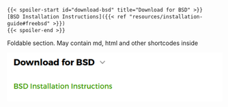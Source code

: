 ```
{{< spoiler-start id="download-bsd" title="Download for BSD" >}}
[BSD Installation Instructions]({{< ref "resources/installation-guide#freebsd" >}})
{{< spoiler-end >}}
```

Foldable section. May contain md, html and other shortcodes inside

![](img/spoiler.png)

